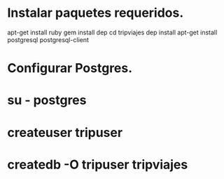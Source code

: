 
Instalar paquetes requeridos.
==============================

apt-get install ruby
gem install dep
cd tripviajes
dep install
apt-get install postgresql postgresql-client

Configurar Postgres.
====================

# su - postgres
# createuser tripuser
# createdb -O tripuser tripviajes
